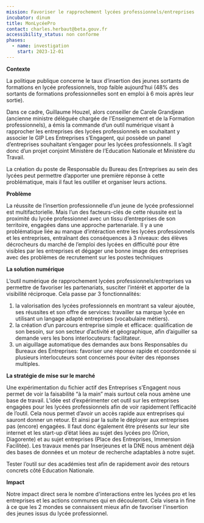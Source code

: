 ```yaml
---
mission: Favoriser le rapprochement lycées professionnels/entreprises
incubator: dinum
title: MonLycéePro
contact: charles.herbaut@beta.gouv.fr
accessibility_status: non conforme
phases:
  - name: investigation
    start: 2023-12-01
---
```

**Contexte**

La politique publique concerne le taux d’insertion des jeunes sortants de formations en lycée professionnels, trop faible aujourd’hui (48% des sortants de formations professionnelles sont en emploi à 6 mois après leur sortie).

Dans ce cadre, Guillaume Houzel, alors conseiller de Carole Grandjean (ancienne ministre déléguée chargée de l'Enseignement et de la Formation professionnels), a émis la commande d’un outil numérique visant à rapprocher les entreprises des lycées professionnels en souhaitant y associer le GIP Les Entreprises s’Engagent, qui possède un panel d’entreprises souhaitant s’engager pour les lycées professionnels.
Il s’agit donc d’un projet conjoint Ministère de l’Education Nationale et Ministère du Travail.

La création du poste de Responsable du Bureau des Entreprises au sein des lycées peut permettre d’apporter une première réponse à cette problématique, mais il faut les outiller et organiser leurs actions.

**Problème**

La réussite de l’insertion professionnelle d’un jeune de lycée professionnel est multifactorielle. Mais l’un des facteurs-clés de cette réussite est la proximité du lycée professionnel avec un tissu d’entreprises de son territoire, engagées dans une approche partenariale.
Il y a une problématique liée au manque d’intéraction entre les lycées professionnels et les entreprises, entraînant des conséquences à 3 niveaux:
des élèves décrocheurs du marché de l’emploi
des lycées en difficulté pour être visibles par les entreprises et dégager une bonne image
des entreprises avec des problèmes de recrutement sur les postes techniques 

**La solution numérique**

L’outil numérique de rapprochement lycées professionnels/entreprises va permettre de favoriser les partenariats, susciter l’intérêt et apporter de la visibilité réciproque.
Cela passe par 3 fonctionnalités:
1) la valorisation des lycées professionnels en montrant sa valeur ajoutée, ses réussites et son offre de services: travailler sa marque lycée en utilisant un langage adapté entreprises (vocabulaire métiers).
2) la création d’un parcours entreprise simple et efficace: qualification de son besoin, sur son secteur d’activité et géographique, afin d’aiguiller sa demande vers les bons interlocuteurs: facilitateur.
3) un aiguillage automatique des demandes aux bons Responsables du Bureaux des Entreprises: favoriser une réponse rapide et coordonnée si plusieurs interlocuteurs sont concernés pour éviter des réponses multiples.

**La stratégie de mise sur le marché**

Une expérimentation du fichier actif des Entreprises s’Engagent nous permet de voir la faisabilité “à la main” mais surtout cela nous amène une base de travail. 
L’idée est d’expérimenter cet outil sur les entreprises engagées pour les lycées professionnels afin de voir rapidement l’efficacité de l’outil. Cela nous permet d’avoir un accès rapide aux entreprises qui sauront donner un retour. Et ainsi par la suite le déployer aux entreprises pas (encore) engagées.
Il faut donc également être présents sur leur site internet et les start-up d’état liées au sujet des lycées pro (Orion, Diagorente) et au sujet entreprises (Place des Entreprises, Immersion Facilitée). 
Les travaux menés par Inserjeunes et la DNE nous amènent déjà des bases de données et un moteur de recherche adaptables à notre sujet. 

Tester l’outil sur des académies test afin de rapidement avoir des retours concrets côté Education Nationale.

**Impact**

Notre impact direct sera le nombre d'interactions entre les lycées pro et les entreprises et les actions communes qui en découleront. Cela visera in fine à ce que les 2 mondes se connaissent mieux afin de favoriser l'insertion des jeunes issus du lycée professionnel.